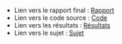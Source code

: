 - Lien vers le rapport final : [Rapport](report/rapport.pdf)
- Lien vers le code source : [Code](dev/code.pl)
- Lien vers les résultats : [Résultats](dev/resultats)
- Lien vers le sujet : [Sujet](sujet.pdf)